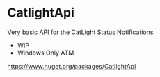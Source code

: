 # CatlightApi
Very basic API for the CatLight Status Notifications

* WIP
* Windows Only ATM

https://www.nuget.org/packages/CatlightApi
